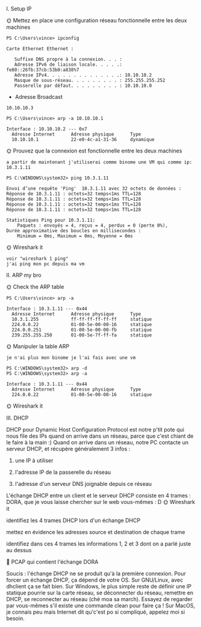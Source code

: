 I. Setup IP

🌞 Mettez en place une configuration réseau fonctionnelle entre les deux machines
```
PS C:\Users\vince> ipconfig

Carte Ethernet Ethernet :

   Suffixe DNS propre à la connexion. . . :
   Adresse IPv6 de liaison locale. . . . .: fe80::26fb:37cb:53b0:a838%7
   Adresse IPv4. . . . . . . . . . . . . .: 10.10.10.2
   Masque de sous-réseau. . . . . . . . . : 255.255.255.252
   Passerelle par défaut. . . . . . . . . : 10.10.10.0
```
- Adresse Broadcast
```
10.10.10.3 
```
```
PS C:\Users\vince> arp -a 10.10.10.1

Interface : 10.10.10.2 --- 0x7
  Adresse Internet      Adresse physique      Type
  10.10.10.1            22-e0-4c-a1-31-36     dynamique
```


🌞 Prouvez que la connexion est fonctionnelle entre les deux machines
```
a partir de maintenant j'utiliserai comme binome une VM qui comme ip: 10.3.1.11
```
```
PS C:\WINDOWS\system32> ping 10.3.1.11

Envoi d’une requête 'Ping'  10.3.1.11 avec 32 octets de données :
Réponse de 10.3.1.11 : octets=32 temps<1ms TTL=128
Réponse de 10.3.1.11 : octets=32 temps<1ms TTL=128
Réponse de 10.3.1.11 : octets=32 temps<1ms TTL=128
Réponse de 10.3.1.11 : octets=32 temps<1ms TTL=128

Statistiques Ping pour 10.3.1.11:
    Paquets : envoyés = 4, reçus = 4, perdus = 0 (perte 0%),
Durée approximative des boucles en millisecondes :
    Minimum = 0ms, Maximum = 0ms, Moyenne = 0ms
```

🌞 Wireshark it
```
voir "wireshark 1 ping"
j'ai ping mon pc depuis ma vm
```

II. ARP my bro

🌞 Check the ARP table

```
PS C:\Users\vince> arp -a

Interface : 10.3.1.11 --- 0x44
  Adresse Internet      Adresse physique      Type
  10.3.1.255            ff-ff-ff-ff-ff-ff     statique
  224.0.0.22            01-00-5e-00-00-16     statique
  224.0.0.251           01-00-5e-00-00-fb     statique
  239.255.255.250       01-00-5e-7f-ff-fa     statique
```

🌞 Manipuler la table ARP 
```
je n'ai plus mon binome je l'ai fais avec une vm
```
```
PS C:\WINDOWS\system32> arp -d
PS C:\WINDOWS\system32> arp -a

Interface : 10.3.1.11 --- 0x44
  Adresse Internet      Adresse physique      Type
  224.0.0.22            01-00-5e-00-00-16     statique

```


🌞 Wireshark it




III. DHCP

DHCP pour Dynamic Host Configuration Protocol est notre p'tit pote qui nous file des IPs quand on arrive dans un réseau, parce que c'est chiant de le faire à la main :)
Quand on arrive dans un réseau, notre PC contacte un serveur DHCP, et récupère généralement 3 infos :


1. une IP à utiliser

2. l'adresse IP de la passerelle du réseau

3. l'adresse d'un serveur DNS joignable depuis ce réseau

L'échange DHCP  entre un client et le serveur DHCP consiste en 4 trames : DORA, que je vous laisse chercher sur le web vous-mêmes : D
🌞 Wireshark it

identifiez les 4 trames DHCP lors d'un échange DHCP

mettez en évidence les adresses source et destination de chaque trame


identifiez dans ces 4 trames les informations 1, 2 et 3 dont on a parlé juste au dessus

🦈 PCAP qui contient l'échange DORA

Soucis : l'échange DHCP ne se produit qu'à la première connexion. Pour forcer un échange DHCP, ça dépend de votre OS. Sur GNU/Linux, avec dhclient ça se fait bien. Sur Windows, le plus simple reste de définir une IP statique pourrie sur la carte réseau, se déconnecter du réseau, remettre en DHCP, se reconnecter au réseau (ché moa sa march). Essayez de regarder par vous-mêmes s'il existe une commande clean pour faire ça ! Sur MacOS, je connais peu mais Internet dit qu'c'est po si compliqué, appelez moi si besoin.
